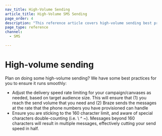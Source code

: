 ```yaml
---
nav_title: High-Volume Sending
article_title: High-Volume SMS Sending
page_order: 4
description: "This reference article covers high-volume sending best practices for SMS messaging."
page_type: reference
channel:
  - SMS
  
---
```


# High-volume sending

Plan on doing some high-volume sending? We have some best practices for you to ensure it runs smoothly:

- Adjust the delivery speed rate limiting for your campaign/canvases as needed, based on target audience size. This will ensure that (1) you reach the send volume that you need and (2) Braze sends the messages at the rate that the phone numbers you have provisioned can handle
- Ensure you are sticking to the 160 character limit, and aware of special characters double-counting (i.e. \ ^ &#126;). Messages beyond 160 characters will result in multiple messages, effectively cutting your send speed in half.
